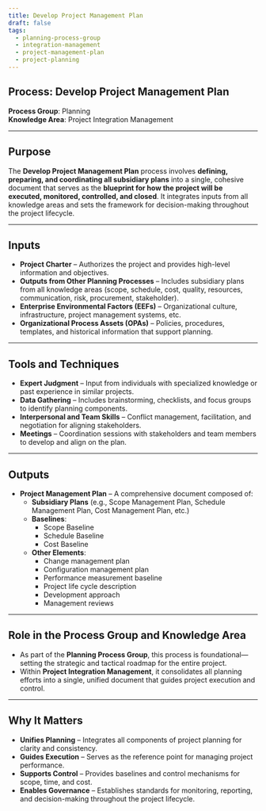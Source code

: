 ```yaml
---
title: Develop Project Management Plan  
draft: false  
tags:  
  - planning-process-group  
  - integration-management  
  - project-management-plan  
  - project-planning  
---
```


## Process: Develop Project Management Plan

**Process Group**: Planning  
**Knowledge Area**: Project Integration Management  

---

## Purpose

The **Develop Project Management Plan** process involves **defining, preparing, and coordinating all subsidiary plans** into a single, cohesive document that serves as the **blueprint for how the project will be executed, monitored, controlled, and closed**. It integrates inputs from all knowledge areas and sets the framework for decision-making throughout the project lifecycle.

---

## Inputs

- **Project Charter** – Authorizes the project and provides high-level information and objectives.
- **Outputs from Other Planning Processes** – Includes subsidiary plans from all knowledge areas (scope, schedule, cost, quality, resources, communication, risk, procurement, stakeholder).
- **Enterprise Environmental Factors (EEFs)** – Organizational culture, infrastructure, project management systems, etc.
- **Organizational Process Assets (OPAs)** – Policies, procedures, templates, and historical information that support planning.

---

## Tools and Techniques

- **Expert Judgment** – Input from individuals with specialized knowledge or past experience in similar projects.
- **Data Gathering** – Includes brainstorming, checklists, and focus groups to identify planning components.
- **Interpersonal and Team Skills** – Conflict management, facilitation, and negotiation for aligning stakeholders.
- **Meetings** – Coordination sessions with stakeholders and team members to develop and align on the plan.

---

## Outputs

- **Project Management Plan** – A comprehensive document composed of:
  - **Subsidiary Plans** (e.g., Scope Management Plan, Schedule Management Plan, Cost Management Plan, etc.)
  - **Baselines**:
    - Scope Baseline
    - Schedule Baseline
    - Cost Baseline
  - **Other Elements**:
    - Change management plan  
    - Configuration management plan  
    - Performance measurement baseline  
    - Project life cycle description  
    - Development approach  
    - Management reviews  

---

## Role in the Process Group and Knowledge Area

- As part of the **Planning Process Group**, this process is foundational—setting the strategic and tactical roadmap for the entire project.
- Within **Project Integration Management**, it consolidates all planning efforts into a single, unified document that guides project execution and control.

---

## Why It Matters

- **Unifies Planning** – Integrates all components of project planning for clarity and consistency.
- **Guides Execution** – Serves as the reference point for managing project performance.
- **Supports Control** – Provides baselines and control mechanisms for scope, time, and cost.
- **Enables Governance** – Establishes standards for monitoring, reporting, and decision-making throughout the project lifecycle.
